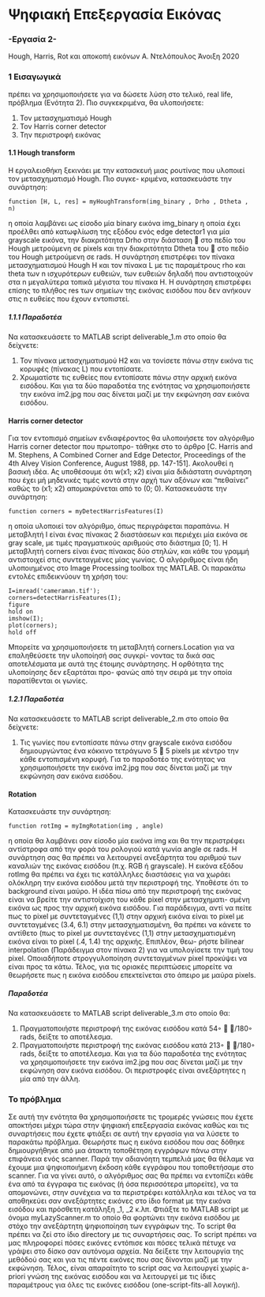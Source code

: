 # Ψηφιακή Επεξεργασία Εικόνας

### -Εργασία 2-
Hough, Harris, Rot και αποκοπή εικόνων
Α. Ντελόπουλος
Άνοιξη 2020

### 1 Εισαγωγικά
πρέπει να χρησιμοποιήσετε για να δώσετε λύση στο τελικό, real life, πρόβλημα (Ενότητα 2). Πιο συγκεκριμένα, θα
υλοποιήσετε:
1. Τον μετασχηματισμό Hough
2. Τον Harris corner detector
3. Την περιστροφή εικόνας

#### 1.1 Hough transform
Η εργαλειοθήκη ξεκινάει με την κατασκευή μιας ρουτίνας που υλοποιεί τον μετασχηματισμό Hough. Πιο συγκε-
κριμένα, κατασκευάστε την συνάρτηση:
```
function [H, L, res] = myHoughTransform(img_binary , Drho , Dtheta , n)
```
η οποία λαμβάνει ως είσοδο μία binary εικόνα img_binary η οποία έχει προέλθει από κατωφλίωση της εξόδου
ενός edge detector1 για μία grayscale εικόνα, την διακριτότητα Drho στην διάσταση  στο πεδίο του Hough μετρούμενη
σε pixels και την διακριτότητα Dtheta του  στο πεδίο του Hough μετρούμενη σε rads.
Η συνάρτηση επιστρέφει τον πίνακα μετασχηματισμού Hough H και τον πίνακα L με τις παραμέτρους rho και
theta των n ισχυρότερων ευθειών, των ευθειών δηλαδή που αντιστοιχούν στα n μεγαλύτερα τοπικά μέγιστα του
πίνακα H. Η συνάρτηση επιστρέφει επίσης το πλήθος res των σημείων της εικόνας εισόδου που δεν ανήκουν στις n
ευθείες που έχουν εντοπιστεί.

##### 1.1.1 Παραδοτέα
Να κατασκευάσετε το MATLAB script deliverable_1.m στο οποίο θα δείχνετε:
1. Τον πίνακα μετασχηματισμού H2 και να τονίσετε πάνω στην εικόνα τις κορυφές (πίνακας L) που εντοπίσατε.
2. Χρωματίστε τις ευθείες που εντοπίσατε πάνω στην αρχική εικόνα εισόδου.
Και για τα δύο παραδοτέα της ενότητας να χρησιμοποιήσετε την εικόνα im2.jpg που σας δίνεται μαζί με την
εκφώνηση σαν εικόνα εισόδου.

#### Harris corner detector
Για τον εντοπισμό σημείων ενδιαφέροντος θα υλοποιήσετε τον αλγόριθμο Harris corner detector που πρωτοπρο-
τάθηκε στο το άρθρο [C. Harris and M. Stephens, A Combined Corner and Edge Detector, Proceedings of the 4th Alvey Vision Conference,
August 1988, pp. 147-151]. Ακολουθεί η βασική ιδέα. Ας υποθέσουμε ότι w(x1; x2) είναι μία διδιάστατη συνάρτηση που
έχει μή μηδενικές τιμές κοντά στην αρχή των αξόνων και “πεθαίνει” καθώς το (x1; x2) απομακρύνεται από το (0; 0).
Κατασκευάστε την συνάρτηση:
```
function corners = myDetectHarrisFeatures(I)
```
η οποία υλοποιεί τον αλγόριθμο, όπως περιγράφεται παραπάνω. Η μεταβλητή I είναι ένας πίνακας 2 διαστάσεων
και περιέχει μία εικόνα σε gray scale, με τιμές πραγματικούς αριθμούς στο διάστημα [0; 1]. Η μεταβλητή corners είναι
ένας πίνακας δύο στηλών, και κάθε του γραμμή αντιστοιχεί στις συντεταγμένες μίας γωνίας. Ο αλγόριθμος είναι ήδη
υλοποιημένος στο Image Processing toolbox της MATLAB. Οι παρακάτω εντολές επιδεικνύουν τη χρήση του:
```
I=imread('cameraman.tif');
corners=detectHarrisFeatures(I);
figure
hold on
imshow(I);
plot(corners);
hold off
```
Μπορείτε να χρησιμοποιήσετε τη μεταβλητή corners.Location για να επαληθεύσετε την υλοποίησή σας συγκρί-
νοντας τα δικά σας αποτελέσματα με αυτά της έτοιμης συνάρτησης. Η ορθότητα της υλοποίησης δεν εξαρτάται προ-
φανώς από την σειρά με την οποία παρατίθενται οι γωνίες.

##### 1.2.1 Παραδοτέα
Να κατασκευάσετε το MATLAB script deliverable_2.m στο οποίο θα δείχνετε:
1. Τις γωνίες που εντοπίσατε πάνω στην grayscale εικόνα εισόδου δημιουργώντας ένα κόκκινο τετράγωνο 5  5
pixels με κέντρο την κάθε εντοπισμένη κορυφή.
Για το παραδοτέο της ενότητας να χρησιμοποιήσετε την εικόνα im2.jpg που σας δίνεται μαζί με την εκφώνηση
σαν εικόνα εισόδου.

#### Rotation
Κατασκευάστε την συνάρτηση:
```
function rotImg = myImgRotation(img , angle)
```
η οποία θα λαμβάνει σαν είσοδο μία εικόνα img και θα την περιστρέφει αντίστροφα από την φορά του ρολογιού
κατά γωνία angle σε rads. Η συνάρτηση σας θα πρέπει να λειτουργεί ανεξάρτητα του αριθμού των καναλιών της
εικόνας εισόδου (π.χ. RGB ή grayscale). H εικόνα εξόδου rotImg θα πρέπει να έχει τις κατάλληλες διαστάσεις για να
χωράει ολόκληρη την εικόνα εισόδου μετά την περιστροφή της. Υποθέστε ότι το background είναι μαύρο.
Η ιδέα πίσω από την περιστροφή της εικόνας είναι να βρείτε την αντιστοίχιση του κάθε pixel στην μετασχηματι-
σμένη εικόνα ως προς την αρχική εικόνα εισόδου. Για παράδειγμα, αντί να πείτε πως το pixel με συντεταγμένες (1,1)
στην αρχική εικόνα είναι το pixel με συντεταγμένες (3.4, 6.1) στην μετασχηματισμένη, θα πρέπει να κάνετε το αντίθετο
(πως το pixel με συντεταγένες (1,1) στην μετασχηματισμένη εικόνα είναι το pixel (.4, 1.4) της αρχικής. Επιπλέον, θεω-
ρήστε bilinear interpolation (Παράδειγμα στον πίνακα 2) για να υπολογίσετε την τιμή του pixel. Οποιαδήποτε
στρογγυλοποίηση συντεταγμένων pixel προκύψει να είναι προς τα κάτω. Τέλος, για τις οριακές περιπτώσεις μπορείτε
να θεωρήσετε πως η εικόνα εισόδου επεκτείνεται στο άπειρο με μαύρα pixels.

##### Παραδοτέα
Να κατασκευάσετε το MATLAB script deliverable_3.m στο οποίο θα:
1. Πραγματοποιήστε περιστροφή της εικόνας εισόδου κατά 54◦  /180◦ rads, δείξτε το αποτέλεσμα.
2. Πραγματοποιήστε περιστροφή της εικόνας εισόδου κατά 213◦  /180◦ rads, δείξτε το αποτέλεσμα.
Και για τα δύο παραδοτέα της ενότητας να χρησιμοποιήσετε την εικόνα im2.jpg που σας δίνεται μαζί με την
εκφώνηση σαν εικόνα εισόδου. Οι περιστροφές είναι ανεξάρτητες η μία από την άλλη.

### Το πρόβλημα
Σε αυτή την ενότητα θα χρησιμοποιήσετε τις τρομερές γνώσεις που έχετε αποκτήσει μέχρι τώρα στην ψηφιακή
επεξεργασία εικόνας καθώς και τις συναρτήσεις που έχετε φτιάξει σε αυτή την εργασία για να λύσετε το παρακάτω
πρόβλημα.
Θεωρήστε πως η εικόνα εισόδου που σας δόθηκε δημιουργήθηκε από μια άτακτη τοποθέτηση εγγράφων πάνω
στην επιφάνεια ενός scanner. Παρά την αδιανόητη τεμπελιά μας θα θέλαμε να έχουμε μια ψηφιοποιήμενη έκδοση κάθε
εγγράφου που τοποθετήσαμε στο scanner. Για να γίνει αυτό, ο αλγόριθμος σας θα πρέπει να εντοπίζει κάθε ένα από τα
έγγραφα τις εικόνας (ή όσα περισσότερα μπορείτε), να τα απομονώνει, στην συνέχεια να τα περιστρέφει κατάλληλα
και τέλος να τα αποθηκεύει σαν ανεξάρτητες εικόνες στο ίδιο format με την εικόνα εισόδου και πρόσθετη κατάληξη
_1, _2 κ.λπ.
Φτιάξτε το MATLAB script με όνομα myLazyScanner.m το οποίο θα φορτώνει την εικόνα εισόδου με στόχο την
ανεξάρτητη ψηφιοποίηση των εγγράφων της. Το script θα πρέπει να ζεί στο ίδιο directory με τις συναρτήσεις σας. Το
script πρέπει να μας πληροφορεί πόσες εικόνες εντόπισε και πόσες τελικά πέτυχε να γράψει στο δίσκο σαν αυτόνομα
αρχεία.
Να δείξετε την λειτουργία της μεθόδού σας και για τις πέντε εικόνες που σας δίνονται μαζί με την εκφώνηση.
Τέλος, είναι απαραίτητο το script σας να λειτουργεί χωρίς a-priori γνώση της εικόνας εισόδου και να λειτουργεί με τις
ίδιες παραμέτρους για όλες τις εικόνες εισόδου (one-script-fits-all λογική).


